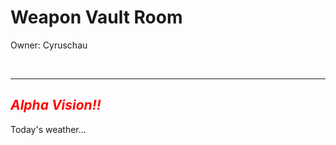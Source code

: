 <html>
  <head>
  </head>
  <body>
    <h1>Weapon Vault Room</h1>
    <p>Owner: Cyruschau</p>
    <!---hi i am cyruschau-->
    <br/>
    <hr/>
    <h2><i><b style="color:red;">Alpha Vision!!</b></i></h2>
    <p>Today's weather...</p>
  </body>
</html>
